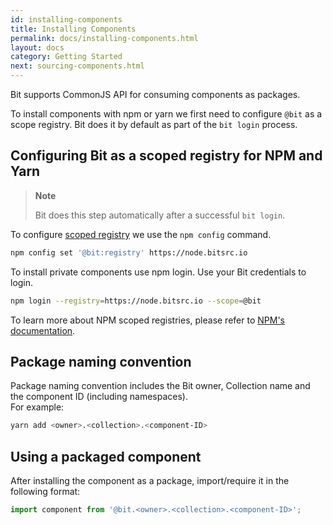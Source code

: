 ```yaml
---
id: installing-components
title: Installing Components
permalink: docs/installing-components.html
layout: docs
category: Getting Started
next: sourcing-components.html
---
```


Bit supports CommonJS API for consuming components as packages.

To install components with npm or yarn we first need to configure `@bit` as a scope registry. Bit does it by default as part of the `bit login` process.

## Configuring Bit as a scoped registry for NPM and Yarn

> **Note**
>
> Bit does this step automatically after a successful `bit login`.

To configure [scoped registry](https://docs.npmjs.com/misc/scope#associating-a-scope-with-a-registry) we use the `npm config` command.

```bash
npm config set '@bit:registry' https://node.bitsrc.io
```

To install private components use npm login. Use your Bit credentials to login.

```bash
npm login --registry=https://node.bitsrc.io --scope=@bit
```

To learn more about NPM scoped registries, please refer to [NPM's documentation](https://docs.npmjs.com/misc/scope#associating-a-scope-with-a-registry).

## Package naming convention

Package naming convention includes the Bit owner, Collection name and the component ID (including namespaces).  
For example:

```bash
yarn add <owner>.<collection>.<component-ID>
```

## Using a packaged component

After installing the component as a package, import/require it in the following format:

```js
import component from '@bit.<owner>.<collection>.<component-ID>';
```